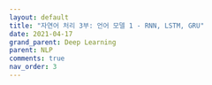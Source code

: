 ```yaml
---
layout: default
title: "자연어 처리 3부: 언어 모델 1 - RNN, LSTM, GRU"
date: 2021-04-17
grand_parent: Deep Learning
parent: NLP
comments: true
nav_order: 3
---
```



